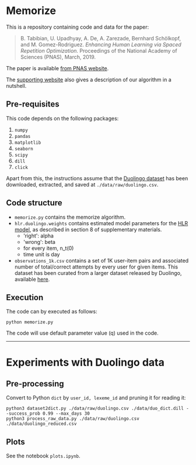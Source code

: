 # Memorize

This is a repository containing code and data for the paper:

> B. Tabibian, U. Upadhyay, A. De, A. Zarezade, Bernhard Schölkopf, and M. Gomez-Rodriguez. _Enhancing Human Learning via Spaced Repetition Optimization._ Proceedings of the National Academy of Sciences (PNAS), March, 2019. 

The paper is available [from PNAS website](https://www.pnas.org/content/116/10/3988).

The [supporting website](http://learning.mpi-sws.org/memorize/) also gives a description of our algorithm in a nutshell.

## Pre-requisites

This code depends on the following packages:

 1. `numpy`
 2. `pandas`
 3. `matplotlib`
 4. `seaborn`
 5. `scipy`
 6. `dill`
 7. `click`
 
Apart from this, the instructions assume that the 
[Duolingo dataset](https://dataverse.harvard.edu/dataset.xhtml?persistentId=doi:10.7910/DVN/N8XJME) 
has been downloaded, extracted, and saved at `./data/raw/duolingo.csv`.

## Code structure

 - `memorize.py` contains the memorize algorithm.
 - `hlr.duolingo.weights` contains estimated model parameters for the [HLR model](https://github.com/duolingo/halflife-regression), 
 as described in section 8 of supplementary materials.
    * 'right': alpha
    * 'wrong': beta
    * for every item, n_t(0)
    * time unit is day
 - `observations_1k.csv` contains a set of 1K user-item pairs and associated number of total/correct attempts by every user for given items. This dataset has been curated from a larger dataset released by Duolingo, available [here](https://dataverse.harvard.edu/dataset.xhtml?persistentId=doi:10.7910/DVN/N8XJME).

## Execution

The code can by executed as follows:

`python memorize.py`

The code will use default parameter value (q) used in the code.

----

# Experiments with Duolingo data

## Pre-processing

Convert to Python `dict` by `user_id, lexeme_id` and pruning it for reading it:

    python3 dataset2dict.py ./data/raw/duolingo.csv ./data/duo_dict.dill --success_prob 0.99 --max_days 30 
    python3 process_raw_data.py ./data/raw/duolingo.csv ./data/duolingo_reduced.csv

## Plots

See the notebook `plots.ipynb`.

